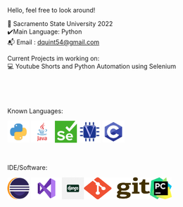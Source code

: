 Hello, feel free to look around!



:school: Sacramento State University 2022 <br/>
:heavy_check_mark:Main Language: Python <br/>
:mailbox_with_mail: Email : dquint54@gmail.com <br/>



  
 
Current Projects im working on: <br/>
 	:computer: Youtube Shorts and Python Automation using Selenium <br/>
  
<br/>
<br/>
<br/>

Known Languages:<br/>

<img src= "Images/python.png" width = "50" height ="50">  <img src= "Images/java.png" width = "50" height ="50">  <img src= "Images/Selenium_Logo.png" width = "50" height ="50">  <img src= "Images/Verilog.png" width = "50" height ="50"> <img src= "Images/C.png" width = "50" height ="50">  

<br/>

IDE/Software:

<img src= "Images/Eclipse.png" width = "50" height ="50"> <img src= "Images/Visual-Studio-Logo.png" width = "70" height ="50"><img src= "Images/django.png" width = "50" height ="50"><img src= "Images/gitlogo.png" width = "150" height ="50"><img src= "Images/pycharm.png" width = "50" height ="50">




<!--
**dquint54/dquint54** is a ✨ _special_ ✨ repository because its `README.md` (this file) appears on your GitHub profile.

Here are some ideas to get you started:

- 🔭 I’m currently working on ...
- 🌱 I’m currently learning ...
- 👯 I’m looking to collaborate on ...
- 🤔 I’m looking for help with ...
- 💬 Ask me about ...
- 📫 How to reach me: ...
- 😄 Pronouns: ...
- ⚡ Fun fact: ...
-->

